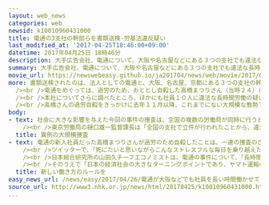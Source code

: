 ```yaml
---
layout: web_news
categories: web
newsid: k10010960431000
title: 電通の3支社の幹部らを書類送検-労基法違反疑い
last_modified_at: '2017-04-25T18:46:00+09:00'
datetime: 2017年04月25日 18時46分
description: 大手広告会社、電通について、大阪や名古屋などにある３つの支社でも違法な長時間労働が行われていたとして、厚生労働省は２５日、法人としての電通と、それぞれの支社の幹部を労働基準法違反の疑いで書類送検しました。新入社員だった女性の過労自殺をきっかけに始まった一連の捜査は区切りを迎えました。
summary: 大手広告会社、電通について、大阪や名古屋などにある３つの支社でも違法な長時間労働が行われていたとして、厚生労働省は２５日、法人としての電通と、それぞれの支社の幹部を労働基準法違反の疑いで書類送検しました。新入社員だった女性の過労自殺をきっかけに始まった一連の捜査は区切りを迎えました。
movie_url: https://newswebeasy.github.io/ja201704/news/web/movie/2017/04/26/k10010960431000.mp4
more: 書類送検されたのは、法人としての電通と、大阪、名古屋、京都にある３つの支社の幹部社員、合わせて３人です。<br /><br />厚生労働省によりますと、これらの３つの支社では去年１０月までのおよそ１年間に、労働組合との取り決めの上限を超える１か月１０５時間に上るなどの違法な長時間労働を合わせて５人の社員にさせていましたが、こうした実態が表に出ないよう、幹部社員が部下に対し、働いた時間を実際より少なく申告させていたということです。<br
  /><br />電通をめぐっては、過労のため、おととし自殺した高橋まつりさん（当時２４）らに違法な長時間労働をさせたとして去年１２月、本社の当時の上司が書類送検されています。<br
  /><br />本社についてさらに調べたところ、ほかにも社員１０人に違法な長時間労働の疑いが出ましたが、厚生労働省は「十分な証拠が得られなかった」として、上司の立件を見送ったということです。<br
  /><br />高橋さんの過労自殺をきっかけに去年１１月以降、これまでにない大規模な態勢で進められてきた一連の捜査は、２５日の書類送検で区切りを迎えました。
body:
- text: 社会に大きな影響を与えた今回の事件の捜査は、全国の複数の労働局が同時に行うという異例の体制で進められました。<br /><br />中でも東京労働局では、過重労働撲滅特別対策班、通称「かとく」が、本社の全社員およそ６０００人の１年半にわたる勤務記録を確認し、社長をはじめ数十人から事情を聴くなど過去最大規模の捜査となりました。<br
    /><br />東京労働局の樋口雄一監督課長は「全国の支社で立件が行われたことから、違法な長時間労働の背景には電通の体質的なものもあったと思う。今後もよりよい労働環境の整備に向けて必要な行政指導を行っていきたい」と話していました。
  title: 異例の大規模捜査
- text: 電通の新入社員だった高橋まつりさんが過労のため自殺したことは、一連の捜査のきっかけになっただけでなく、長時間労働の是正に向けた企業や政府の取り組みにも影響を与えました。<br
    /><br />ツイッターで、「死にたいと思いながらこんなストレスフルな毎日を乗り越えた先に何が残るんだろうか」とか「死んだほうがよっぽど幸福なんじゃないか」などとつづり、職場の過酷さを訴えていたまつりさん。母親の幸美さんは、「日本の働く人すべての人の意識が変わってほしい」として手記を寄せたり、講演活動をしたりしてきました。<br
    /><br />日本総合研究所の山田久チーフエコノミストは、電通の事件について、「長時間労働の問題の深刻さを社会全体で再認識する出発点になり、働く人を大事にするという企業の意識を高めることになった」と指摘します。<br
    /><br />そのうえで「日本の経済社会の大きなターニングポイントであり、ヤマト運輸のようにドライバーの負担を減らそうとサービスを制限する動きも出てきている。労働者の権利をしっかり守るためにも、企業が働く人たちと自主的に議論しながら新しい働き方のルールを作ってくことが大事だ」と話しています。
  title: 新しい働き方のルールを
easy_news_url: /news/easy/2017/04/26/電通が大阪などでも社員を長い時間働かせていた/
source_url: http://www3.nhk.or.jp/news/html/20170425/k10010960431000.html?utm_int=nsearch_contents_search-items_001
...
```

